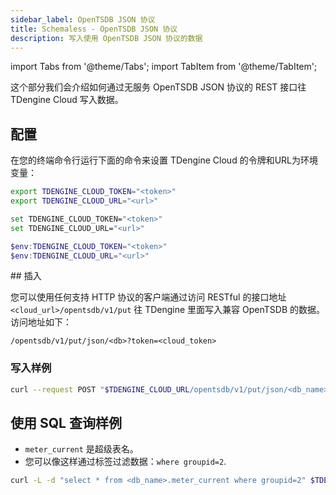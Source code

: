 ```yaml
---
sidebar_label: OpenTSDB JSON 协议
title: Schemaless - OpenTSDB JSON 协议
description: 写入使用 OpenTSDB JSON 协议的数据
---
```


<!-- exclude -->
import Tabs from '@theme/Tabs';
import TabItem from '@theme/TabItem';

<!-- exclude-end -->

这个部分我们会介绍如何通过无服务 OpenTSDB JSON 协议的 REST 接口往 TDengine Cloud 写入数据。


## 配置

在您的终端命令行运行下面的命令来设置 TDengine Cloud 的令牌和URL为环境变量：

<Tabs defaultValue="bash">
<TabItem value="bash" label="Bash">

```bash
export TDENGINE_CLOUD_TOKEN="<token>"
export TDENGINE_CLOUD_URL="<url>"
```

</TabItem>
<TabItem value="cmd" label="CMD">

```bash
set TDENGINE_CLOUD_TOKEN="<token>"
set TDENGINE_CLOUD_URL="<url>"
```

</TabItem>
<TabItem value="powershell" label="Powershell">

```powershell
$env:TDENGINE_CLOUD_TOKEN="<token>"
$env:TDENGINE_CLOUD_URL="<url>"
```

</TabItem>
</Tabs>
## 插入

您可以使用任何支持 HTTP 协议的客户端通过访问 RESTful 的接口地址 `<cloud_url>/opentsdb/v1/put` 往 TDengine 里面写入兼容 OpenTSDB 的数据。访问地址如下：

```text
/opentsdb/v1/put/json/<db>?token=<cloud_token>
```
### 写入样例
```bash
curl --request POST "$TDENGINE_CLOUD_URL/opentsdb/v1/put/json/<db_name>?token=$TDENGINE_CLOUD_TOKEN" --data-binary "{\"metric\":\"meter_current\",\"timestamp\":1646846400,\"value\":10.3,\"tags\":{\"groupid\":2,\"location\":\"Beijing\",\"id\":\"d1001\"}}"
```
## 使用 SQL 查询样例
- `meter_current` 是超级表名。
- 您可以像这样通过标签过滤数据：`where groupid=2`.
```bash
curl -L -d "select * from <db_name>.meter_current where groupid=2" $TDENGINE_CLOUD_URL/rest/sql/test?token=$TDENGINE_CLOUD_TOKEN
```
